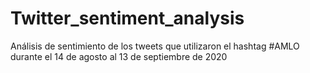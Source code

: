 # Twitter_sentiment_analysis
Análisis de sentimiento de los tweets que utilizaron el hashtag #AMLO durante el 14 de agosto al 13 de septiembre de 2020
